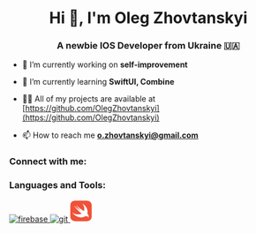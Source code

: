 <h1 align="center">Hi 👋, I'm Oleg Zhovtanskyi</h1>
<h3 align="center">A newbie IOS Developer from Ukraine 🇺🇦</h3>

- 🔭 I’m currently working on **self-improvement**

- 🌱 I’m currently learning **SwiftUI, Combine**

- 👨‍💻 All of my projects are available at [https://github.com/OlegZhovtanskyi](https://github.com/OlegZhovtanskyi)

- 📫 How to reach me **o.zhovtanskyi@gmail.com**

<h3 align="left">Connect with me:</h3>
<p align="left">
</p>

<h3 align="left">Languages and Tools:</h3>
<p align="left"> <a href="https://firebase.google.com/" target="_blank" rel="noreferrer"> <img src="https://www.vectorlogo.zone/logos/firebase/firebase-icon.svg" alt="firebase" width="40" height="40"/> </a> <a href="https://git-scm.com/" target="_blank" rel="noreferrer"> <img src="https://www.vectorlogo.zone/logos/git-scm/git-scm-icon.svg" alt="git" width="40" height="40"/> </a> <a href="https://developer.apple.com/swift/" target="_blank" rel="noreferrer"> <img src="https://raw.githubusercontent.com/devicons/devicon/master/icons/swift/swift-original.svg" alt="swift" width="40" height="40"/> </a> </p>

<!---
OlegZhovtanskyi/OlegZhovtanskyi is a ✨ special ✨ repository because its `README.md` (this file) appears on your GitHub profile.
You can click the Preview link to take a look at your changes.
--->
